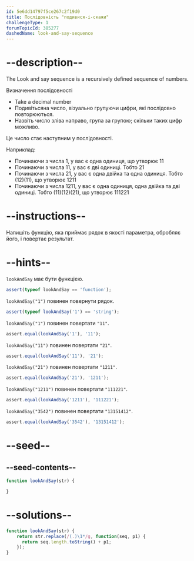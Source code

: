 ```yaml
---
id: 5e6dd14797f5ce267c2f19d0
title: Послідовність "подивися-і-скажи"
challengeType: 1
forumTopicId: 385277
dashedName: look-and-say-sequence
---
```


# --description--

The Look and say sequence is a recursively defined sequence of numbers.

Визначення послідовності

<ul><li>Take a decimal number</li>
<li><span>Подивіться</span>на число, візуально групуючи цифри, які послідовно повторюються.</li>
<li><span>Назвіть</span> число зліва направо, група за групою; скільки таких цифр можливо.</li></ul><span> Це число стає наступним у послідовності.</span>

Наприклад:

<ul><li>Починаючи з числа 1, у вас є <span>одна</span> одиниця, що утворює 11</li>
<li>Починаючи з числа 11, у вас є <span>дві</span> одиниці. Тобто 21</li>
<li>Починаючи з числа 21, у вас є <span>одна</span> двійка та <span>одна</span> одиниця. Тобто (12)(11), що утворює 1211</li>
<li>Починаючи з числа 1211, у вас є <span>одна</span> одиниця, <span>одна</span> двійка та <span>дві</span> одиниці. Тобто (11)(12)(21), що утворює 111221</li></ul>

# --instructions--

Напишіть функцію, яка приймає рядок в якості параметра, обробляє його, і повертає результат.

# --hints--

`lookAndSay` має бути функцією.

```js
assert(typeof lookAndSay == 'function');
```

`lookAndSay("1")` повинен повернути рядок.

```js
assert(typeof lookAndSay('1') == 'string');
```

`lookAndSay("1")` повинен повертати `"11"`.

```js
assert.equal(lookAndSay('1'), '11');
```

`lookAndSay("11")` повинен повертати `"21"`.

```js
assert.equal(lookAndSay('11'), '21');
```

`lookAndSay("21")` повинен повертати `"1211"`.

```js
assert.equal(lookAndSay('21'), '1211');
```

`lookAndSay("1211")` повинен повертати `"111221"`.

```js
assert.equal(lookAndSay('1211'), '111221');
```

`lookAndSay("3542")` повинен повертати `"13151412"`.

```js
assert.equal(lookAndSay('3542'), '13151412');
```

# --seed--

## --seed-contents--

```js
function lookAndSay(str) {

}
```

# --solutions--

```js
function lookAndSay(str) {
    return str.replace(/(.)\1*/g, function(seq, p1) {
      return seq.length.toString() + p1;
    });
}
```

